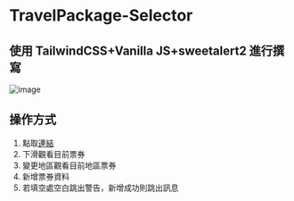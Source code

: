 # TravelPackage-Selector

## 使用 TailwindCSS+Vanilla JS+sweetalert2 進行撰寫
![image](https://user-images.githubusercontent.com/100744871/198951332-263181e6-d652-45cf-8d30-f5ee7c914886.png)

## 操作方式
1. 點取[連結](https://kuominli.github.io/TravelPackage-Selector/)
2. 下滑觀看目前票券
3. 變更地區觀看目前地區票券
4. 新增票券資料
5. 若填空處空白跳出警告，新增成功則跳出訊息
